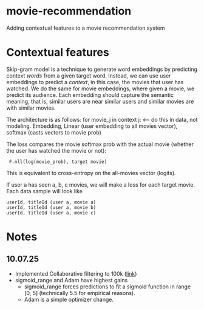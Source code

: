 # movie-recommendation
Adding contextual features to a movie recommendation system

# Contextual features
Skip-gram model is a technique to generate word embeddings by predicting context *words* from a given target word. Instead, we can use user embeddings to predict a *context*, in this case, the movies that user has watched. We do the same for movie embeddings, where given a movie, we predict its audience. Each embedding should capture the semantic meaning, that is, similar users are near similar users and similar movies are with similar movies.

The architecture is as follows:
  for movie_j in context j:  <-- do this in data, not modeling.
    Embedding, Linear (user embedding to all movies vector), softmax (casts vectors to movie prob)

The loss compares the movie softmax prob with the actual movie (whether the user has watched the movie or not):

     F.nll(log(movie_prob), target movie)

This is equivalent to cross-entropy on the all-movies vector (logits).

If user a has seen a, b, c movies, we will make a loss for each target movie. Each data sample will look like

	userId, titleId (user a, movie a)
	userId, titleId (user a, movie b)
	userId, titleId (user a, movie c)


# Notes
## 10.07.25
 * Implemented Collaborative filtering to 100k ([link](https://www.kaggle.com/code/jhoward/collaborative-filtering-deep-dive/notebook))
 * sigmoid_range and Adam have highest gains
   * sigmoid_range forces predictions to fit a sigmoid function in range \[0, 5\] (technically 5.5 for empirical reasons).
   * Adam is a simple optimizer change.
